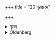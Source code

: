 +++
title = "20 गृहद्वारम्"

+++

<details><summary>मूलम्</summary>

गृहद्वारम् २०
</details>

<details><summary>Oldenberg</summary>

20. The house-door.
</details>
